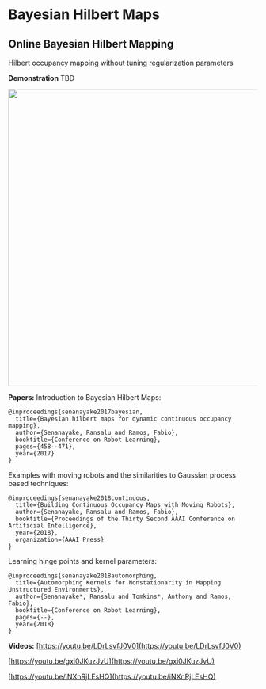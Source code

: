 # Bayesian Hilbert Maps
## Online Bayesian Hilbert Mapping
Hilbert occupancy mapping without tuning regularization parameters

**Demonstration**
TBD

<img src="Uutput/intel.gif" width="600">

**Papers:**
Introduction to Bayesian Hilbert Maps:
```
@inproceedings{senanayake2017bayesian,
  title={Bayesian hilbert maps for dynamic continuous occupancy mapping},
  author={Senanayake, Ransalu and Ramos, Fabio},
  booktitle={Conference on Robot Learning},
  pages={458--471},
  year={2017}
}
```

Examples with moving robots and the similarities to Gaussian process based techniques:
```
@inproceedings{senanayake2018continuous,
  title={Building Continuous Occupancy Maps with Moving Robots},
  author={Senanayake, Ransalu and Ramos, Fabio},
  booktitle={Proceedings of the Thirty Second AAAI Conference on Artificial Intelligence},
  year={2018},
  organization={AAAI Press}
}
```

Learning hinge points and kernel parameters:
```
@inproceedings{senanayake2018automorphing,
  title={Automorphing Kernels for Nonstationarity in Mapping Unstructured Environments},
  author={Senanayake*, Ransalu and Tomkins*, Anthony and Ramos, Fabio},
  booktitle={Conference on Robot Learning},
  pages={--},
  year={2018}
}
```

**Videos:**
[https://youtu.be/LDrLsvfJ0V0](https://youtu.be/LDrLsvfJ0V0)

[https://youtu.be/gxi0JKuzJvU](https://youtu.be/gxi0JKuzJvU)

[https://youtu.be/iNXnRjLEsHQ](https://youtu.be/iNXnRjLEsHQ)

